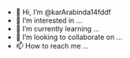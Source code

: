 - 👋 Hi, I’m @karArabinda14fddf
- 👀 I’m interested in ...
- 🌱 I’m currently learning ...
- 💞️ I’m looking to collaborate on ...
- 📫 How to reach me ...

<!---
karArabinda14fddf/karArabinda14fddf is a ✨ special ✨ repository because its `README.md` (this file) appears on your GitHub profile.
You can click the Preview link to take a look at your changes.
--->
